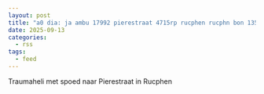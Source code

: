 ```yaml
---
layout: post
title: "a0 dia: ja ambu 17992 pierestraat 4715rp rucphen rucphn bon 135430"
date: 2025-09-13
categories: 
  - rss
tags: 
  - feed
---
```


Traumaheli met spoed naar Pierestraat in Rucphen
